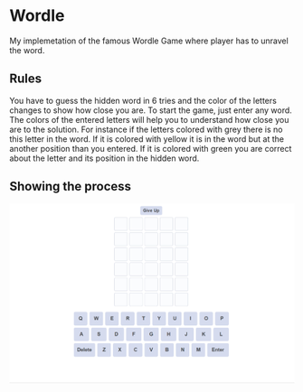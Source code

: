 # Wordle

My implemetation of the famous Wordle Game where player has to unravel the word.

## Rules

You have to guess the hidden word in 6 tries and the color of the letters changes to show how close you are.
To start the game, just enter any word. The colors of the entered letters will help you to understand how close you are to the solution.
For instance if the letters colored with grey there is no this letter in the word. If it is colored with yellow it is in the word but
at the another position than you entered. If it is colored with green you are correct about the letter and its position in the hidden word.

## Showing the process

![](https://github.com/yudin-oleg/wordle-game/blob/main/wordle2.gif)
